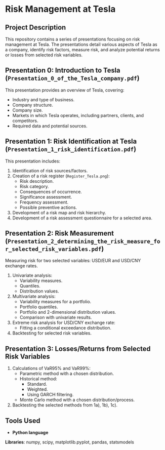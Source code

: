 # Risk Management at Tesla

## Project Description
This repository contains a series of presentations focusing on risk management at Tesla. The presentations detail various aspects of Tesla as a company, identify risk factors, measure risk, and analyze potential returns or losses from selected risk variables.

## Presentation 0: Introduction to Tesla (`Presentation_0_of_the_Tesla_company.pdf`)
This presentation provides an overview of Tesla, covering:
- Industry and type of business.
- Company structure.
- Company size.
- Markets in which Tesla operates, including partners, clients, and competitors.
- Required data and potential sources.

## Presentation 1: Risk Identification at Tesla (`Presentation_1_risk_identification.pdf`)
This presentation includes:
1. Identification of risk sources/factors.
2. Creation of a risk register (`Register_Tesla.png`):
   - Risk description.
   - Risk category.
   - Consequences of occurrence.
   - Significance assessment.
   - Frequency assessment.
   - Possible preventive actions.
3. Development of a risk map and risk hierarchy.
4. Development of a risk assessment questionnaire for a selected area.

## Presentation 2: Risk Measurement (`Presentation_2_determining_the_risk_measure_for_selected_risk_variables.pdf`)
Measuring risk for two selected variables: USD/EUR and USD/CNY exchange rates.
1. Univariate analysis:
   - Variability measures.
   - Quantiles.
   - Distribution values.
2. Multivariate analysis:
   - Variability measures for a portfolio.
   - Portfolio quantiles.
   - Portfolio and 2-dimensional distribution values.
   - Comparison with univariate results.
3. Extreme risk analysis for USD/CNY exchange rate:
   - Fitting a conditional exceedance distribution.
4. Backtesting for selected risk variables.

## Presentation 3: Losses/Returns from Selected Risk Variables
1. Calculations of VaR95% and VaR99%:
   - Parametric method with a chosen distribution.
   - Historical method:
     - Standard.
     - Weighted.
     - Using GARCH filtering.
   - Monte Carlo method with a chosen distribution/process.
2. Backtesting the selected methods from 1a), 1b), 1c).

## Tools Used
- **Python language**

**Libraries**: numpy, scipy, matplotlib.pyplot, pandas, statsmodels


